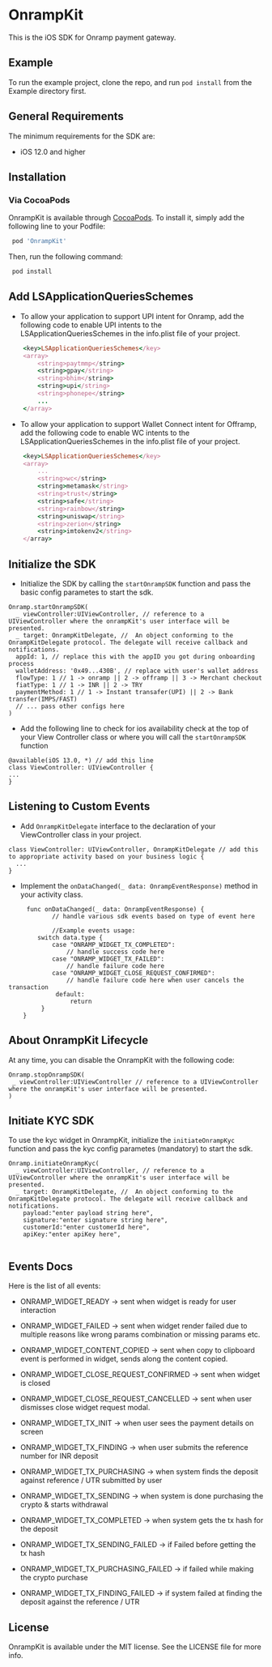 # OnrampKit

This is the iOS SDK for Onramp payment gateway.

## Example

To run the example project, clone the repo, and run `pod install` from the Example directory first.

## General Requirements

The minimum requirements for the SDK are:

* iOS 12.0 and higher

## Installation

### Via CocoaPods
OnrampKit is available through [CocoaPods](https://cocoapods.org). To install
it, simply add the following line to your Podfile:

```ruby
 pod 'OnrampKit'
```

Then, run the following command:

```ruby
 pod install
```

## Add LSApplicationQueriesSchemes 

* To allow your application to support UPI intent for Onramp, add the following code to enable UPI intents to the LSApplicationQueriesSchemes in the info.plist file of your project.

```ruby
    <key>LSApplicationQueriesSchemes</key>
    <array>
        <string>paytmmp</string>
        <string>gpay</string>
        <string>bhim</string>
        <string>upi</string>
        <string>phonepe</string>
        ...
    </array>
```

* To allow your application to support Wallet Connect intent for Offramp, add the following code to enable WC intents to the LSApplicationQueriesSchemes in the info.plist file of your project.

```ruby
    <key>LSApplicationQueriesSchemes</key>
    <array>
        ...
        <string>wc</string>
        <string>metamask</string>
        <string>trust</string>
        <string>safe</string>
        <string>rainbow</string>
        <string>uniswap</string>
        <string>zerion</string>
        <string>imtokenv2</string>
    </array>
```



## Initialize the SDK

* Initialize the SDK by calling the ```startOnrampSDK``` function and pass the basic config parametes to start the sdk.
```
Onramp.startOnrampSDK(
  _ viewController:UIViewController, // reference to a UIViewController where the onrampKit's user interface will be presented.
  _ target: OnrampKitDelegate, //  An object conforming to the OnrampKitDelegate protocol. The delegate will receive callback and notifications.
  appId: 1, // replace this with the appID you got during onboarding process
  walletAddress: '0x49...430B', // replace with user's wallet address
  flowType: 1 // 1 -> onramp || 2 -> offramp || 3 -> Merchant checkout
  fiatType: 1 // 1 -> INR || 2 -> TRY
  paymentMethod: 1 // 1 -> Instant transafer(UPI) || 2 -> Bank transfer(IMPS/FAST)
  // ... pass other configs here
)
```

* Add the following line to check for ios availability check at the top of your View Controller class or where you will call the ```startOnrampSDK``` function
```
@available(iOS 13.0, *) // add this line
class ViewController: UIViewController {
...
}
```

## Listening to Custom Events
* Add ```OnrampKitDelegate``` interface to the declaration of your ViewController class in your project.

```
class ViewController: UIViewController, OnrampKitDelegate // add this to appropriate activity based on your business logic {
  ...
} 
```

* Implement the ```onDataChanged(_ data: OnrampEventResponse)``` method in your activity class.

```
     func onDataChanged(_ data: OnrampEventResponse) {
            // handle various sdk events based on type of event here

            //Example events usage:
        switch data.type {
            case "ONRAMP_WIDGET_TX_COMPLETED":
                // handle success code here
            case "ONRAMP_WIDGET_TX_FAILED":
                // handle failure code here 
            case "ONRAMP_WIDGET_CLOSE_REQUEST_CONFIRMED":
                // handle failure code here when user cancels the transaction  
             default:
                 return 
         }
    }
```

## About OnrampKit Lifecycle
At any time, you can disable the OnrampKit with the following code:

```
Onramp.stopOnrampSDK(
 _ viewController:UIViewController // reference to a UIViewController where the onrampKit's user interface will be presented.
)
```

## Initiate KYC SDK
To use the kyc widget in OnrampKit, initialize the ```initiateOnrampKyc``` function and pass the kyc config parametes (mandatory) to start the sdk.

```
Onramp.initiateOnrampKyc(
  _ viewController:UIViewController, // reference to a UIViewController where the onrampKit's user interface will be presented.
  _ target: OnrampKitDelegate, //  An object conforming to the OnrampKitDelegate protocol. The delegate will receive callback and notifications.
    payload:"enter payload string here",
    signature:"enter signature string here",
    customerId:"enter customerId here",
    apiKey:"enter apiKey here",
  
```

## Events Docs

Here is the list of all events:

* ONRAMP_WIDGET_READY -> sent when widget is ready for user interaction
* ONRAMP_WIDGET_FAILED -> sent when widget render failed due to multiple reasons like wrong params combination or missing params etc.
* ONRAMP_WIDGET_CONTENT_COPIED -> sent when copy to clipboard event is performed in widget, sends along the content copied.
* ONRAMP_WIDGET_CLOSE_REQUEST_CONFIRMED -> sent when widget is closed
* ONRAMP_WIDGET_CLOSE_REQUEST_CANCELLED -> sent when user dismisses close widget request modal.

* ONRAMP_WIDGET_TX_INIT -> when user sees the payment details on screen
* ONRAMP_WIDGET_TX_FINDING -> when user submits the reference number for INR deposit
* ONRAMP_WIDGET_TX_PURCHASING -> when system finds the deposit against reference / UTR submitted by user
* ONRAMP_WIDGET_TX_SENDING -> when system is done purchasing the crypto & starts withdrawal
* ONRAMP_WIDGET_TX_COMPLETED -> when system gets the tx hash for the deposit
* ONRAMP_WIDGET_TX_SENDING_FAILED -> if Failed before getting the tx hash
* ONRAMP_WIDGET_TX_PURCHASING_FAILED -> if failed while making the crypto purchase
* ONRAMP_WIDGET_TX_FINDING_FAILED -> if system failed at finding the deposit against the reference / UTR

## License

OnrampKit is available under the MIT license. See the LICENSE file for more info.


